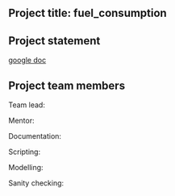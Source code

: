 ## Project title: fuel_consumption

## Project statement
[google doc](https://docs.google.com/document/d/145bdINznB5TpugOunzHF2LDdQuCvEcXMLCGlhdBBLb4/edit)

## Project team members

Team lead:

Mentor:

Documentation:

Scripting:

Modelling: 

Sanity checking: 
 
